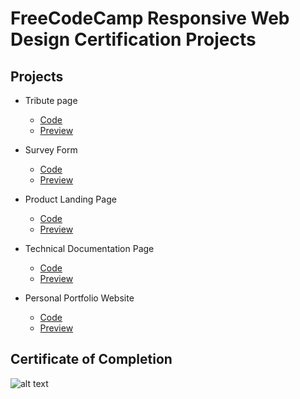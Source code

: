 # FreeCodeCamp Responsive Web Design Certification Projects

## Projects

- Tribute page
  - [Code](./1.%20Build%20a%20Tribute%20page)
  - [Preview](https://ntpon.github.io/FCC-responsive-web-design-projects/1.%20Build%20a%20Tribute%20page/)
- Survey Form
  - [Code](./2.%20Build%20a%20Survey%20Form)
  - [Preview](https://ntpon.github.io/FCC-responsive-web-design-projects/2.%20Build%20a%20Survey%20Form/)
- Product Landing Page

  - [Code](./3.%20Build%20a%20Product%20Landing%20Page)
  - [Preview](https://ntpon.github.io/FCC-responsive-web-design-projects/3.%20Build%20a%20Product%20Landing%20Page/)

- Technical Documentation Page

  - [Code](./4.%20Build%20a%20Technical%20Documentation%20Page)
  - [Preview](https://ntpon.github.io/FCC-responsive-web-design-projects/4.%20Build%20a%20Technical%20Documentation%20Page/)

- Personal Portfolio Website
  - [Code](./5.%20Build%20a%20Personal%20Portfolio%20Website)
  - [Preview](https://ntpon.github.io/FCC-responsive-web-design-projects/5.%20Build%20a%20Personal%20Portfolio%20Website/)

## Certificate of Completion

![alt text](images/certification.png)
